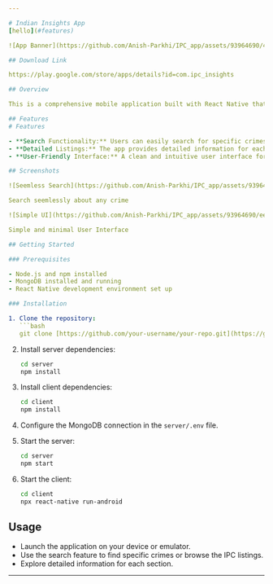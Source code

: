 ```yaml
---

# Indian Insights App
[hello](#features)

![App Banner](https://github.com/Anish-Parkhi/IPC_app/assets/93964690/40e7176e-cf09-4c65-82de-2632c68a19a1)

## Download Link

https://play.google.com/store/apps/details?id=com.ipc_insights 

## Overview

This is a comprehensive mobile application built with React Native that serves as a reference for the Indian Penal Code (IPC). The app allows users to explore and search for different penal code sections related to various crimes.

## Features
# Features

- **Search Functionality:** Users can easily search for specific crimes or sections within the IPC.
- **Detailed Listings:** The app provides detailed information for each IPC section, helping users understand the corresponding laws.
- **User-Friendly Interface:** A clean and intuitive user interface for seamless navigation.

## Screenshots

![Seemless Search](https://github.com/Anish-Parkhi/IPC_app/assets/93964690/40e7176e-cf09-4c65-82de-2632c68a19a1)

Search seemlessly about any crime

![Simple UI](https://github.com/Anish-Parkhi/IPC_app/assets/93964690/eed2e0ce-25e4-4418-9dfc-fe405c673359)

Simple and minimal User Interface

## Getting Started

### Prerequisites

- Node.js and npm installed
- MongoDB installed and running
- React Native development environment set up

### Installation

1. Clone the repository:
   ```bash
   git clone [https://github.com/your-username/your-repo.git](https://github.com/Anish-Parkhi/IPC_app.git)](https://github.com/Anish-Parkhi/IPC_app.git)
   ```

2. Install server dependencies:
   ```bash
   cd server
   npm install
   ```

3. Install client dependencies:
   ```bash
   cd client
   npm install
   ```

4. Configure the MongoDB connection in the `server/.env` file.

5. Start the server:
   ```bash
   cd server
   npm start
   ```

6. Start the client:
   ```bash
   cd client
   npx react-native run-android
   ```

## Usage

- Launch the application on your device or emulator.
- Use the search feature to find specific crimes or browse the IPC listings.
- Explore detailed information for each section.


---
```

